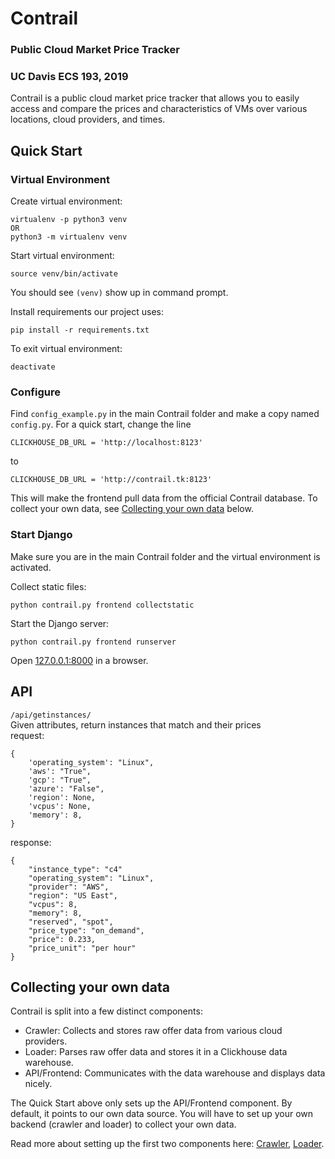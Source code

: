 # Contrail

### Public Cloud Market Price Tracker

### UC Davis ECS 193, 2019
Contrail is a public cloud market price tracker that allows you to easily access and compare the prices and
characteristics of VMs over various locations, cloud providers, and times.

## Quick Start
### Virtual Environment
Create virtual environment:
```
virtualenv -p python3 venv
OR
python3 -m virtualenv venv
```

Start virtual environment:
```
source venv/bin/activate
```

You should see `(venv)` show up in command prompt.

Install requirements our project uses:
```
pip install -r requirements.txt
```

To exit virtual environment:
```
deactivate
```


### Configure
Find `config_example.py` in the main Contrail folder and make a copy named `config.py`. For a quick start, change the
line

```
CLICKHOUSE_DB_URL = 'http://localhost:8123'
```

to

```
CLICKHOUSE_DB_URL = 'http://contrail.tk:8123'
```

This will make the frontend pull data from the official Contrail database. To collect your own data, see [Collecting 
your own data](#collecting-your-own-data) below.

### Start Django
Make sure you are in the main Contrail folder and the virtual environment is activated.

Collect static files:
```
python contrail.py frontend collectstatic
```

Start the Django server:
```
python contrail.py frontend runserver
```

Open [127.0.0.1:8000](http://127.0.0.1:8000) in a browser.


## API
`/api/getinstances/`\
Given attributes, return instances that match and their prices\
request:
```
{
    'operating_system': "Linux",
    'aws': "True",
    'gcp': "True",
    'azure': "False",
    'region': None,
    'vcpus': None,
    'memory': 8,
}
```
response:
```
{
    "instance_type": "c4"
    "operating_system": "Linux",
    "provider": "AWS",
    "region": "US East",
    "vcpus": 8,
    "memory": 8,
    "reserved", "spot",
    "price_type": "on_demand",
    "price": 0.233,
    "price_unit": "per hour"
}
```


## Collecting your own data
Contrail is split into a few distinct components:
- Crawler: Collects and stores raw offer data from various cloud providers.
- Loader: Parses raw offer data and stores it in a Clickhouse data warehouse.
- API/Frontend: Communicates with the data warehouse and displays data nicely.
 
The Quick Start above only sets up the API/Frontend component. By default, it points to our own data source. You will
have to set up your own backend (crawler and loader) to collect your own data.

Read more about setting up the first two components here:
[Crawler](/crawler/README.md),
[Loader](/contrail/loader/README.md).
